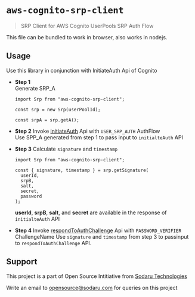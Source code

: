 # `aws-cognito-srp-client`

> SRP Client for AWS Cognito UserPools SRP Auth Flow

This file can be bundled to work in browser, also works in nodejs.

## Usage

Use this library in conjunction with InitiateAuth Api of Cognito

- **Step 1**  
  Generate SRP_A

  ```TS
  import Srp from "aws-cognito-srp-client";

  const srp = new Srp(userPoolId);

  const srpA = srp.getA();
  ```

- **Step 2**
  Invoke [initiateAuth](https://docs.aws.amazon.com/AWSJavaScriptSDK/latest/AWS/CognitoIdentityServiceProvider.html#initiateAuth-property) Api with `USER_SRP_AUTH` AuthFlow  
  Use SPP_A generated from step 1 to pass input to `initialteAuth` API

- **Step 3**
  Calculate `signature` and `timestamp`

  ```TS
  import Srp from "aws-cognito-srp-client";

  const { signature, timestamp } = srp.getSignature(
    userId,
    srpB,
    salt,
    secret,
    password
  );

  ```

  **userId**, **srpB**, **salt**, and **secret** are available in the response of `initialteAuth` API

- **Step 4**
  Invoke [respondToAuthChallenge](https://docs.aws.amazon.com/AWSJavaScriptSDK/latest/AWS/CognitoIdentityServiceProvider.html#respondToAuthChallenge-property) Api with `PASSWORD_VERIFIER` ChallengeName
  Use `signature` and `timestamp` from step 3 to passinput to `respondToAuthChallenge` API.

## Support

This project is a part of Open Source Intitiative from [Sodaru Technologies](https://sodaru.com)

Write an email to opensource@sodaru.com for queries on this project
